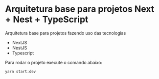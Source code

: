 # Arquitetura base para projetos Next + Nest + TypeScript

Arquitetura base para projetos fazendo uso das tecnologias

* NextJS
* NestJS
* Typescript

Para rodar o projeto execute o comando abaixo:

````
yarn start:dev

````
